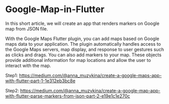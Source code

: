 # Google-Map-in-Flutter

In this short article, we will create an app that renders markers on Google map from JSON file.

With the Google Maps Flutter plugin, you can add maps based on Google maps data to your application. The plugin automatically handles access to the Google Maps servers, map display, and response to user gestures such as clicks and drags. You can also add markers to your map. These objects provide additional information for map locations and allow the user to interact with the map.

Step1: https://medium.com/@anna_muzykina/create-a-google-maps-app-with-flutter-part-1-1e312eb3bc8e

Step2: https://medium.com/@anna_muzykina/create-a-google-map-app-with-flutter-parse-markers-from-json-part-2-e19e1c1e270c
